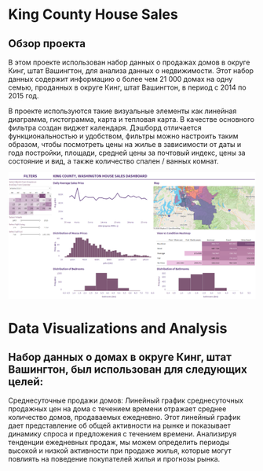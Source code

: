 # King County House Sales

## Обзор проекта

В этом проекте использован набор данных о продажах домов в округе Кинг, штат Вашингтон, для анализа данных о недвижимости. Этот набор данных содержит информацию о более чем 21 000 домах на одну семью, проданных в округе Кинг, штат Вашингтон, в период с 2014 по 2015 год.

В проекте используются такие визуальные элементы как линейная диаграмма, гистограмма, карта и тепловая карта. В качестве основного фильтра создан виджет календаря. Дэшборд отличается функциональностью и удобством, фильтры можно настроить таким образом, чтобы посмотреть цены на жилье в зависимости от даты и года постройки, площади, средней цены за почтовый индекс, цены за состояние и вид, а также количество спален / ванных комнат.

![](house.png)

# Data Visualizations and Analysis

## Набор данных о домах в округе Кинг, штат Вашингтон, был использован для следующих целей:

Среднесуточные продажи домов:
Линейный график среднесуточных продажных цен на дома с течением времени отражает среднее количество домов, продаваемых ежедневно. Этот линейный график дает представление об общей активности на рынке и показывает динамику спроса и предложения с течением времени. Анализируя тенденции ежедневных продаж, мы можем определить периоды высокой и низкой активности при продаже жилья, которые могут повлиять на поведение покупателей жилья и прогнозы рынка.



